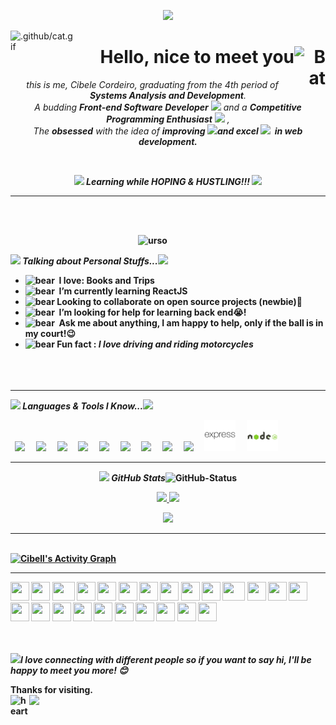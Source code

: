 <p align="center">
<img src="https://profile-counter.glitch.me/Cibell/count.svg">
 </p>


<!-- PRESENTATION (GIF) -->
<img align="left" src="https://media.giphy.com/media/klqFYuUe5aIwl269hw/giphy.gif" alt=".github/cat.gif"  width="20%"/>


<h1 align="right">Hello, nice to meet you
    <img align="right" src=".github/bat.gif" alt="Bat" width="50">
</h1>
  
  

<p align="center">
  <em>
    this is me, Cibele Cordeiro, graduating from the 4th period of <b>Systems Analysis and Development</b>.<br>
    A budding <b>Front-end Software Developer</b> <img src="https://github.com/TheDudeThatCode/TheDudeThatCode/blob/master/Assets/Developer.gif" width="30px"> and a <b>Competitive Programming Enthusiast</b>&nbsp;<img src="https://github.com/TheDudeThatCode/TheDudeThatCode/blob/master/Assets/Designer.gif" width="36px">&nbsp,<br>The <b>obsessed</b>
    with the idea of <b>improving  <img src="https://github.com/TheDudeThatCode/TheDudeThatCode/blob/master/Assets/Rocket.gif" width="18px">and 
    <b>excel</b> <img src="https://github.com/TheDudeThatCode/TheDudeThatCode/blob/master/Assets/Medal.gif" width="20px">&nbsp in web development.
  </em> </p>
 
  <br>
  
  <p align="center">
  <img src="https://media.giphy.com/media/VgCDAzcKvsR6OM0uWg/giphy.gif" width="50" /> <b><i>Learning while HOPING & HUSTLING!!!</i></b> <img src="https://media.giphy.com/media/7j2hfyeVcDtf2/giphy.gif" width="50" />
</p>
<hr>

<br><br>
<p align="left">
<img align="right" width=300px alt="urso" src="https://c.tenor.com/GN73MKBawZYAAAAi/busy-cute.gif" />
</P>
<br>

<img src="https://media.giphy.com/media/ObNTw8Uzwy6KQ/giphy.gif" width="30px">&nbsp;***Talking about Personal Stuffs...***<img src="https://media.giphy.com/media/ObNTw8Uzwy6KQ/giphy.gif" width="30px">

-  <img src="https://media.giphy.com/media/Gu9nVCN3fSTpFChr33/giphy.gif" alt="bear" width="40">&nbsp; I love: **Books** and **Trips** <br>
-  <img src="https://media.giphy.com/media/4SUK8StsxvzAe1BaXn/giphy.gif" alt="bear" width="40">&nbsp; I’m currently learning **ReactJS**<br>
- <img src="https://media.giphy.com/media/JmUBRJTqnCZ8F57oQr/giphy.gif" alt="bear" width="50">&nbsp;Looking to collaborate on open source projects (newbie)👋
-  <img src="https://media.giphy.com/media/nCn1N11utYDAjKKL4l/giphy.gif" alt="bear" width="40">&nbsp; I’m looking for help for learning **back end**😭!<br>
-  <img src="https://media.giphy.com/media/CmvAUqx6Ko0ajvqA29/giphy.gif" alt="bear" width="40">&nbsp; Ask me about anything, I am happy to help, only if the ball is in my court!😉<br>
-  <img src="https://media.giphy.com/media/fldfO2X6SBo4T0Jz6c/giphy.gif" alt="bear" width="40">&nbsp;Fun fact : *I love driving and riding motorcycles*<br><br><br><br>
<hr>

<img src="https://media.giphy.com/media/ObNTw8Uzwy6KQ/giphy.gif" width="30px">&nbsp;***Languages & Tools I Know...***<img src="https://media.giphy.com/media/ObNTw8Uzwy6KQ/giphy.gif" width="30px">
                                                                                                                                                  
<p align="left"><code> <img height="50" src="https://cdn.jsdelivr.net/gh/devicons/devicon/icons/html5/html5-plain.svg"> </code>
<code> <img height="50" src="https://cdn.jsdelivr.net/gh/devicons/devicon/icons/css3/css3-plain.svg"> </code>
<code> <img height="50" src="https://cdn.jsdelivr.net/gh/devicons/devicon/icons/javascript/javascript-plain.svg"> </code>
<code> <img height="50" src="https://cdn.jsdelivr.net/gh/devicons/devicon/icons/react/react-original-wordmark.svg"> </code>
<code> <img height="50" src="https://raw.githubusercontent.com/styled-components/brand/master/styled-components.png"> </code>
<code> <img height="50" src="https://upload.wikimedia.org/wikipedia/commons/thumb/3/3f/Git_icon.svg/1024px-Git_icon.svg.png"> </code>
<code> <img height="50" src="https://cdn.jsdelivr.net/gh/devicons/devicon/icons/github/github-original-wordmark.svg"> </code>
<code> <img height="50" src="https://cdn.jsdelivr.net/gh/devicons/devicon/icons/vscode/vscode-original-wordmark.svg"> </code>
<code> <img height="50" src="https://cdn.jsdelivr.net/gh/devicons/devicon/icons/figma/figma-original.svg"> </code>
<code> <img height="50" src="https://raw.githubusercontent.com/devicons/devicon/master/icons/express/express-original-wordmark.svg"> </code>
<code> <img height="50" src="https://raw.githubusercontent.com/devicons/devicon/master/icons/nodejs/nodejs-original-wordmark.svg"> </code>
  
  <hr>
  
  </p>
  <p align="center">
 <img src="https://media.giphy.com/media/JRsQiAN79bPWUv43Ko/giphy.gif"  width="30px" />&nbsp;<i><b>GitHub Stats</b></i><img src="https://media.giphy.com/media/JRsQiAN79bPWUv43Ko/giphy.gif" width="30px" alt="GitHub-Status"/></p>
</p>

 <div align="center">
  <a href="https://github.com/cibell">
  <img height="160em" src="https://github-readme-stats.vercel.app/api?username=Cibell&show_icons=true&theme=dracula&include_all_commits=true&count_private=true"/>
  <img height="160em" src="https://github-readme-stats.vercel.app/api/top-langs/?username=Cibell&layout=compact&langs_count=7&theme=dracula"/>
</div>
    
  <p align="center" >
    <img src="https://github-profile-trophy.vercel.app/?username=Cibell&row=1&theme=dracula"/>
  <br/>
</p>

<hr>
   
  <br/>
   <a href="https://github.com/Cibell"><img alt="Cibell's Activity Graph" src="https://activity-graph.herokuapp.com/graph?username=Cibell&custom_title=Cibell's%20Contribution%20Graph&theme=dracula" /></a>
  <br/>
<hr>

<div>
    <img src="https://cultofthepartyparrot.com/parrots/hd/githubparrot.gif" width="30" height="30"/>
    <img src="https://cultofthepartyparrot.com/flags/hd/indiaparrot.gif" width="30" height="30"/>
    <img src="https://cultofthepartyparrot.com/parrots/asyncparrot.gif" width="36" height="30"/>
    <img src="https://cultofthepartyparrot.com/parrots/exceptionallyfastparrot.gif" width="30" height="30"/>
    <img src="https://cultofthepartyparrot.com/parrots/hd/60fpsparrot.gif" width="30" height="30"/>
    <img src="https://cultofthepartyparrot.com/parrots/hd/jumpingparrot.gif" width="30" height="30"/>
    <img src="https://cultofthepartyparrot.com/parrots/hd/opensourceparrot.gif" width="30" height="30"/>
    <img src="https://cultofthepartyparrot.com/parrots/hd/dealwithitnowparrot.gif" width="30" height="30"/>
    <img src="https://cultofthepartyparrot.com/parrots/hd/hypnoparrotlight.gif" width="30" height="30"/>
    <img src="https://cultofthepartyparrot.com/parrots/databaseparrot.gif" width="30" height="30"/>
    <img src="https://cultofthepartyparrot.com/parrots/fixparrot.gif" width="36" height="30"/>
    <img src="https://cultofthepartyparrot.com/parrots/hd/laptop_parrot.gif" width="30" height="30"/>
    <img src="https://cultofthepartyparrot.com/parrots/hd/spinningparrot.gif" width="30" height="30"/>
    <img src="https://cultofthepartyparrot.com/parrots/hd/levitationparrot.gif" width="30" height="30"/>
    <img src="https://cultofthepartyparrot.com/parrots/hd/meldparrot.gif" width="30" height="30"/>
    <img src="https://cultofthepartyparrot.com/parrots/slomoparrot.gif" width="30" height="30"/>
    <img src="https://cultofthepartyparrot.com/parrots/hd/moonwalkingparrot.gif" width="30" height="30"/>
    <img src="https://cultofthepartyparrot.com/parrots/hd/stableparrot.gif" width="30" height="30"/>
    <img src="https://cultofthepartyparrot.com/parrots/hd/scienceparrot.gif" width="30" height="30"/>
    <img src="https://cultofthepartyparrot.com/parrots/hd/pirateparrot.gif" width="30" height="30"/>
    <img src="https://cultofthepartyparrot.com/parrots/hd/footballparrot.gif" width="30" height="30"/>
    <img src="https://cultofthepartyparrot.com/parrots/hd/illuminatiparrot.gif" width="30" height="30"/>
    <img src="https://cultofthepartyparrot.com/parrots/hd/hypnoparrotdark.gif" width="30" height="30"/>
    <img src="https://cultofthepartyparrot.com/parrots/hd/mustacheparrot.gif" width="30" height="30"/>
</div>
  <br> <br>

<img src="https://media.giphy.com/media/LnQjpWaON8nhr21vNW/giphy.gif" width="40"><em><b>I love connecting with different people</b> so if you want to say <b>hi, I'll be happy to meet you more!</b> :blush:</em><br>
   
 Thanks for visiting. <br>
  <img align="left" src="https://media.giphy.com/media/xUOxf9qA9iupNWfT3y/giphy.gif" alt="heart" width="30px">
  <img src="https://media.giphy.com/media/ObNTw8Uzwy6KQ/giphy.gif" width="30px">
 
